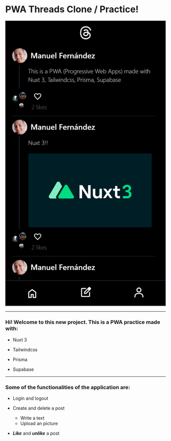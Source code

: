 # **PWA Threads Clone / Practice!**

![app imagen](./public/app-screenshot.png)

---

### Hi! Welcome to this new project. This is a PWA practice made with:

- Nuxt 3

- Tailwindcss

- Prisma

- Supabase

---

### Some of the functionalities of the application are:

- Login and logout

- Create and delete a post
  - Write a text
  - Upload an picture

- **_Like_** and **_unlike_** a post

